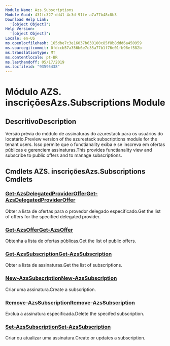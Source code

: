 ```yaml
---
Module Name: Azs.Subscriptions
Module Guid: 431fc327-dd41-4c3d-91fe-a7a77b48c8b3
Download Help Link:
  '[object Object]': 
Help Version:
  '[object Object]': 
Locale: en-US
ms.openlocfilehash: 165dbe7c3e16037b630100c85f8b8ddd6a450959
ms.sourcegitcommit: 0fdccb57a356b6e7c35a77b1f76e01fb96ef582b
ms.translationtype: MT
ms.contentlocale: pt-BR
ms.lasthandoff: 05/17/2019
ms.locfileid: "93595438"
---
```

# <span data-ttu-id="b5a10-101">Módulo AZS. inscrições</span><span class="sxs-lookup"><span data-stu-id="b5a10-101">Azs.Subscriptions Module</span></span>
## <span data-ttu-id="b5a10-102">Descritivo</span><span class="sxs-lookup"><span data-stu-id="b5a10-102">Description</span></span>
<span data-ttu-id="b5a10-103">Versão prévia do módulo de assinaturas do azurestack para os usuários do locatário.</span><span class="sxs-lookup"><span data-stu-id="b5a10-103">Preview version of the azurestack subscriptions module for the tenant users.</span></span> <span data-ttu-id="b5a10-104">Isso permite que o functianality exiba e se inscreva em ofertas públicas e gerenciem assinaturas.</span><span class="sxs-lookup"><span data-stu-id="b5a10-104">This provides functianality view and subscribe to public offers and to manage subscriptions.</span></span>

## <span data-ttu-id="b5a10-105">Cmdlets AZS. inscrições</span><span class="sxs-lookup"><span data-stu-id="b5a10-105">Azs.Subscriptions Cmdlets</span></span>
### [<span data-ttu-id="b5a10-106">Get-AzsDelegatedProviderOffer</span><span class="sxs-lookup"><span data-stu-id="b5a10-106">Get-AzsDelegatedProviderOffer</span></span>](Get-AzsDelegatedProviderOffer.md)
<span data-ttu-id="b5a10-107">Obter a lista de ofertas para o provedor delegado especificado.</span><span class="sxs-lookup"><span data-stu-id="b5a10-107">Get the list of offers for the specified delegated provider.</span></span>

### [<span data-ttu-id="b5a10-108">Get-AzsOffer</span><span class="sxs-lookup"><span data-stu-id="b5a10-108">Get-AzsOffer</span></span>](Get-AzsOffer.md)
<span data-ttu-id="b5a10-109">Obtenha a lista de ofertas públicas.</span><span class="sxs-lookup"><span data-stu-id="b5a10-109">Get the list of public offers.</span></span>

### [<span data-ttu-id="b5a10-110">Get-AzsSubscription</span><span class="sxs-lookup"><span data-stu-id="b5a10-110">Get-AzsSubscription</span></span>](Get-AzsSubscription.md)
<span data-ttu-id="b5a10-111">Obter a lista de assinaturas.</span><span class="sxs-lookup"><span data-stu-id="b5a10-111">Get the list of subscriptions.</span></span>

### [<span data-ttu-id="b5a10-112">New-AzsSubscription</span><span class="sxs-lookup"><span data-stu-id="b5a10-112">New-AzsSubscription</span></span>](New-AzsSubscription.md)
<span data-ttu-id="b5a10-113">Criar uma assinatura.</span><span class="sxs-lookup"><span data-stu-id="b5a10-113">Create a subscription.</span></span>

### [<span data-ttu-id="b5a10-114">Remove-AzsSubscription</span><span class="sxs-lookup"><span data-stu-id="b5a10-114">Remove-AzsSubscription</span></span>](Remove-AzsSubscription.md)
<span data-ttu-id="b5a10-115">Exclua a assinatura especificada.</span><span class="sxs-lookup"><span data-stu-id="b5a10-115">Delete the specifed subscription.</span></span>

### [<span data-ttu-id="b5a10-116">Set-AzsSubscription</span><span class="sxs-lookup"><span data-stu-id="b5a10-116">Set-AzsSubscription</span></span>](Set-AzsSubscription.md)
<span data-ttu-id="b5a10-117">Criar ou atualizar uma assinatura.</span><span class="sxs-lookup"><span data-stu-id="b5a10-117">Create or updates a subscription.</span></span>

